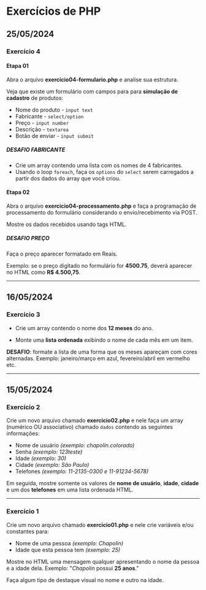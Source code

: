 # Exercícios de PHP

## 25/05/2024

### Exercício 4

#### Etapa 01

Abra o arquivo **exercicio04-formulario.php** e analise sua estrutura.

Veja que existe um formulário com campos para para **simulação de cadastro** de produtos:

- Nome do produto - `input text`
- Fabricante - `select/option`
- Preço - `input number`
- Descrição - `textarea`
- Botão de enviar - `input submit`

##### DESAFIO FABRICANTE

- Crie um array contendo uma lista com os nomes de 4 fabricantes.
- Usando o loop `foreach`, faça os `options` do `select` serem carregados a partir dos dados do array que você criou.

#### Etapa 02

Abra o arquivo **exercicio04-processamento.php** e faça a programação de processamento do formulário considerando o envio/recebimento via POST.

Mostre os dados recebidos usando tags HTML.

##### DESAFIO PREÇO

Faça o preço aparecer formatado em Reais.

Exemplo: se o preço digitado no formulário for **4500.75**, deverá aparecer no HTML como **R$ 4.500,75**.

---

## 16/05/2024

### Exercício 3

- Crie um array contendo o nome dos **12 meses** do ano.

- Monte uma **lista ordenada** exibindo o nome de cada mês em um item.

**DESAFIO**: formate a lista de uma forma que os meses apareçam com cores alternadas. Exemplo: janeiro/março em azul, fevereiro/abril em vermelho etc.

---

## 15/05/2024

### Exercício 2

Crie um novo arquivo chamado **exercicio02.php** e nele faça um array (numérico OU associativo) chamado `dados` contendo as seguintes informações:

- Nome de usuário *(exemplo: chapolin.colorado)*
- Senha *(exemplo: 123teste)*
- Idade *(exemplo: 30)*
- Cidade *(exemplo: São Paulo)*
- Telefones *(exemplo: 11-2135-0300 e 11-91234-5678)*

Em seguida, mostre somente os valores de **nome de usuário**, **idade**, **cidade** e um dos **telefones** em uma lista ordenada HTML.

---

### Exercício 1

Crie um novo arquivo chamado **exercicio01.php** e nele crie variáveis e/ou constantes para:

- Nome de uma pessoa *(exemplo: Chapolin)*
- Idade que esta pessoa tem *(exemplo: 25)*

Mostre no HTML uma mensagem qualquer apresentando o nome da pessoa e a idade dela. Exemplo: "*Chapolin* possui **25 anos**."

Faça algum tipo de destaque visual no nome e outro na idade.